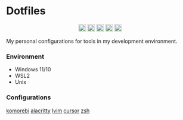 # Dotfiles
<p align="center">
  <img src="https://cdn.jsdelivr.net/gh/simple-icons/simple-icons/icons/windows.svg" alt="Windows" width="20" />
  <img src="https://imgs.search.brave.com/-xh116K5ngtatyj2BXEyXdSFDUgGUjgcPLf_QgWLv3w/rs:fit:860:0:0:0/g:ce/aHR0cHM6Ly9zdGF0/aWMtMDAuaWNvbmR1/Y2suY29tL2Fzc2V0/cy4wMC9hcHBzLWFs/YWNyaXR0eS1pY29u/LTEwMjR4MTAyNC1m/c3JpM2RuNS5wbmc" alt="Alacritty" width="20" />
  <img src="https://encrypted-tbn0.gstatic.com/images?q=tbn:ANd9GcT2kwIGpeQcmFMxIdnc_nGVg39WUTGwiUGFuw&s" alt="Vim" width="20" />
  <img src="https://custom.typingmind.com/assets/models/cursor.png" alt="Cursor" width="20" />
  <img src="https://cdn.jsdelivr.net/gh/simple-icons/simple-icons/icons/zsh.svg" alt="Zsh" width="20" />
</p>

My personal configurations for tools in my development environment.

### Environment

- Windows 11/10
- WSL2
- Unix

### Configurations

[komorebi](https://github.com/LGUG2Z/komorebi)
[alacritty](https://github.com/alacritty/alacritty)
[lvim](https://www.vim.org/)
[cursor](https://www.cursor.com/)
[zsh](https://zsh.sourceforge.io/)
